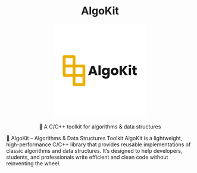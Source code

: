 <h1 align="center">AlgoKit</h1>

<p align="center">
  <img src="AlgoKit.png" alt="AlgoKit Logo" width="250"/>
</p>

<p align="center">
  🚀 A C/C++ toolkit for algorithms & data structures
</p>

📌 AlgoKit – Algorithms &amp; Data Structures Toolkit  AlgoKit is a lightweight, high-performance C/C++ library that provides reusable implementations of classic algorithms and data structures. It’s designed to help developers, students, and professionals write efficient and clean code without reinventing the wheel.
